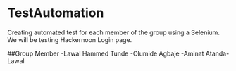 # TestAutomation
Creating automated test for each member of the group using a  Selenium. We will be testing Hackernoon Login page.

##Group Member
-Lawal Hammed Tunde
-Olumide Agbaje
-Aminat Atanda-Lawal
